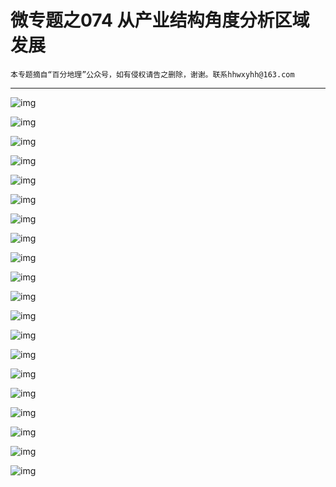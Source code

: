 # 微专题之074 从产业结构角度分析区域发展

```
本专题摘自“百分地理”公众号，如有侵权请告之删除，谢谢。联系hhwxyhh@163.com
```

------
   
   
![img](../images/微专题之047海岸线1.jpg)   
   
   
![img](../images/微专题之047海岸线2.jpg)   
   
   
![img](../images/微专题之047海岸线3.jpg)   
   
   
![img](../images/微专题之047海岸线4.jpg)   
   
   
![img](../images/微专题之047海岸线5.jpg)   
   
   
![img](../images/微专题之047海岸线6.jpg)   
   
   
![img](../images/微专题之047海岸线7.jpg)   
   
   
![img](../images/微专题之047海岸线8.jpg)   
   
   
![img](../images/微专题之047海岸线9.jpg)   
   
   
![img](../images/微专题之047海岸线10.jpg)   
   
   
![img](../images/微专题之047海岸线11.jpg)   
   
   
![img](../images/微专题之047海岸线12.jpg)   
   
   
![img](../images/微专题之047海岸线13.jpg)   
   
   
![img](../images/微专题之047海岸线14.jpg)   
   
   
![img](../images/微专题之047海岸线15.jpg)   
   
   
![img](../images/微专题之047海岸线16.jpg)   
   
   
![img](../images/微专题之047海岸线17.jpg)   
   
   
![img](../images/微专题之047海岸线18.jpg)   
   
   
![img](../images/微专题之047海岸线19.jpg)   
   
   
![img](../images/微专题之047海岸线20.jpg)   

